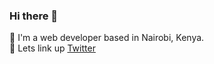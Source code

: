 ### Hi there 👋

📍 I'm a web developer based in Nairobi, Kenya. <br> 
🔗 Lets link up [Twitter](https://twitter.com/raykipkorir02)
